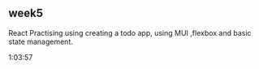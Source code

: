 ## week5

React Practising using creating a todo app, using MUI ,flexbox and basic state management.

1:03:57